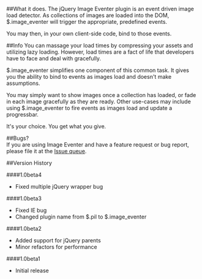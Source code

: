 ##What it does.
The jQuery Image Eventer plugin is an event driven image load detector. As collections of images are loaded into the DOM, $.image_eventer will trigger the appropriate, predefined events.  

You may then, in your own client-side code, bind to those events.  

##Info
You can massage your load times by compressing your assets and utilizing lazy loading. However, load times are a fact of life that developers have to face and deal with gracefully.  

$.image_eventer simplifies one component of this common task. It gives you the ability to bind to events as images load and doesn't make assumptions.  

You may simply want to show images once a collection has loaded, or fade in each image gracefully as they are ready. Other use-cases may include using $.image_eventer to fire events as images load and update a progressbar.  

It's your choice. You get what you give.  

##Bugs?  
If you are using Image Eventer and have a feature request or bug report, please file it at the [Issue queue](https://github.com/technicolorenvy/jquery-image_eventer/issues).  

##Version History

####1.0beta4
- Fixed multiple jQuery wrapper bug

####1.0beta3
- Fixed IE bug
- Changed plugin name from $.pil to $.image_eventer

####1.0beta2
- Added support for jQuery parents
- Minor refactors for performance

####1.0beta1
- Initial release